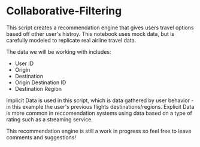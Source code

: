 # Collaborative-Filtering
This script creates a recommendation engine that gives users travel options based off other user's histroy. This notebook uses mock data, but is carefully modeled to replicate real airline travel data.

The data we will be working with includes:
- User ID
- Origin
- Destination
- Origin Destination ID
- Destination Region

Implicit Data is used in this script, which is data gathered by user behavior - in this example the user's previous flights destinations/regions. Explicit Data is more common in reccomendation systems using data based on a type of rating such as a streaming service.

This recommendation engine is still a work in progress so feel free to leave comments and suggestions!
